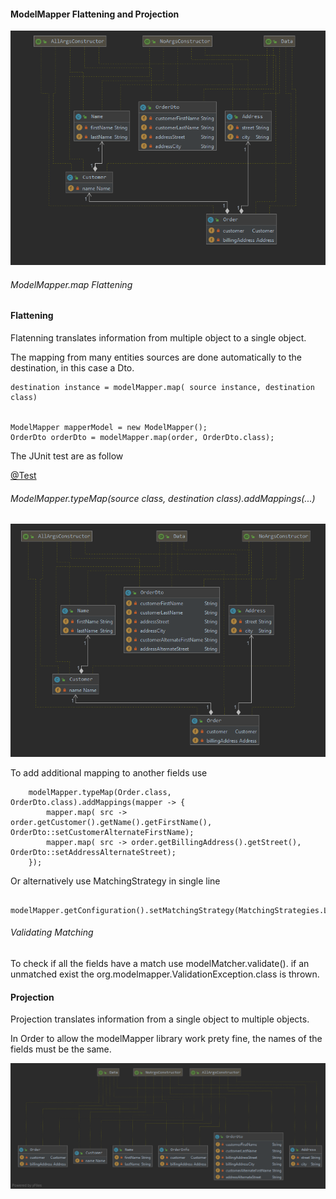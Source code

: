 #### ModelMapper Flattening and Projection

![model Entity & Dto](assets/images/ModelMapper_map.PNG)

###### ModelMapper.map Flattening

#### Flattening 

Flatenning translates information from multiple object to a single object.

The mapping from many entities sources are done automatically to the destination, in this case a Dto.

    destination instance = modelMapper.map( source instance, destination class)


    ModelMapper mapperModel = new ModelMapper();
    OrderDto orderDto = modelMapper.map(order, OrderDto.class);

The JUnit test are as follow 

  [@Test](src/test/java/com.bext.spring/ModelMapperTest.java)
    

###### ModelMapper.typeMap(source class, destination class).addMappings(...)

![model Entity & Dto](assets/images/ModelMapper_map_addMappings.PNG)

To add additional mapping to another fields use

		modelMapper.typeMap(Order.class, OrderDto.class).addMappings(mapper -> {
			mapper.map( src -> order.getCustomer().getName().getFirstName(), OrderDto::setCustomerAlternateFirstName);
			mapper.map( src -> order.getBillingAddress().getStreet(), OrderDto::setAddressAlternateStreet);
		});
		
Or alternatively use MatchingStrategy in single line

	    modelMapper.getConfiguration().setMatchingStrategy(MatchingStrategies.LOOSE);		
	    
###### Validating Matching

To check if all the fields have a match use modelMatcher.validate(). if an unmatched exist the org.modelmapper.ValidationException.class
is thrown.

#### Projection

Projection translates information from a single object to multiple objects.

In Order to allow the modelMapper library work prety fine, the names of the fields must be the same.

![model Entity & Dto](assets/images/ModelMappernames.PNG)
